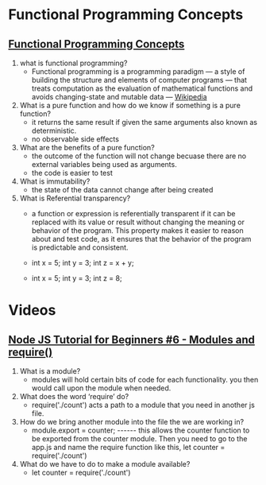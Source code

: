 # Functional Programming Concepts

## [Functional Programming Concepts](https://medium.com/the-renaissance-developer/concepts-of-functional-programming-in-javascript-6bc84220d2aa)

1. what is functional programming?
      * Functional programming is a programming paradigm — a style of building the structure and elements of computer programs — that treats computation as the evaluation of mathematical functions and avoids changing-state and mutable data — [Wikipedia](https://en.wikipedia.org/wiki/Functional_programming)
2. What is a pure function and how do we know if something is a pure function?
      * it returns the same result if given the same arguments also known as deterministic.
      * no observable side effects
3. What are the benefits of a pure function?
      * the outcome of the function will not change becuase there are no external variables being used as arguments.
      * the code is easier to test
4. What is immutability?
      * the state of the data cannot change after being created
5. What is Referential transparency?
      *  a function or expression is referentially transparent if it can be replaced with its value or result without changing the meaning or behavior of the program. This property makes it easier to reason about and test code, as it ensures that the behavior of the program is predictable and consistent.
      * int x = 5;
        int y = 3;
        int z = x + y;
        
      * int x = 5;
        int y = 3;
        int z = 8;

# Videos

## [Node JS Tutorial for Beginners #6 - Modules and require()](https://www.youtube.com/watch?v=xHLd36QoS4k)

1. What is a module?
      * modules will hold certain bits of code for each functionality. you then would call upon the module when needed.
2. What does the word ‘require’ do?
      * require('./count') acts a path to a module that you need in another js file. 
3. How do we bring another module into the file the we are working in?
      * module.export = counter;     ------ this allows the counter function to be exported from the counter module. Then you need to go to the app.js and name the require function like this,
      let counter = require('./count')
4. What do we have to do to make a module available?
      * let counter = require('./count')